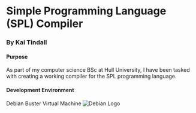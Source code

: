 # Simple Programming Language (SPL) Compiler
### By Kai Tindall

#### Purpose
As part of my computer science BSc at Hull University, I have been tasked with creating a working compiler for the SPL programming language.

#### Development Environment
Debian Buster Virtual Machine
![Debian Logo](https://wiki.videolan.org/images/Debian-logo.jpg)
